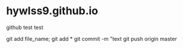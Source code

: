 # hywlss9.github.io
github test
test

git add file_name;
git add *
git commit -m "text
git push origin master
